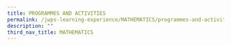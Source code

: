 ```yaml
---
title: PROGRAMMES AND ACTIVITIES
permalink: /jwps-learning-experience/MATHEMATICS/programmes-and-activities
description: ""
third_nav_title: MATHEMATICS
---
```

